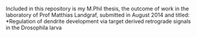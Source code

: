 Included in this repository is my M.Phil thesis, the outcome of work in the laboratory of Prof Matthias Landgraf, submitted in August 2014 and titled:
*Regulation of dendrite development via target derived retrograde signals in the Drosophila larva
